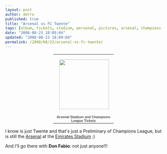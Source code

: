 ```yaml
---
layout: post
author: detro
published: true
title: "Arsenal vs FC Twente"
tags: [album, tickets, stadium, personal, pictures, arsenal, champions-league, uk, english, curiosity, match]
date: "2008-08-23 18:09:04"
updated: "2008-08-23 18:09:04"
permalink: /2008/08/23/arsenal-vs-fc-twente/
---
```


<div align="center">
<table style="width:194px;"><tr><td align="center" style="height:194px;background:url(http://picasaweb.google.com/f/img/transparent_album_background.gif) no-repeat left"><a href="http://picasaweb.google.com/detronizator/ArsenalStadiumAndChampionsLeagueTickets"><img src="http://lh5.ggpht.com/detronizator/SLBBwapgEIE/AAAAAAAABGU/IuN2SX1wzjM/s160-c/ArsenalStadiumAndChampionsLeagueTickets.jpg" width="160" height="160" style="margin:1px 0 0 4px;"/></a></td></tr><tr><td style="text-align:center;font-family:arial,sans-serif;font-size:11px"><a href="http://picasaweb.google.com/detronizator/ArsenalStadiumAndChampionsLeagueTickets" style="color:#4D4D4D;font-weight:bold;text-decoration:none;">Arsenal Stadium and Champions League Tickets</a></td></tr></table>
</div>
I know is just Twente and that's just a Preliminary of Champions League, but is still the <a href="http://www.arsenal.com/">Arsenal</a> at the <a href="http://en.wikipedia.org/wiki/Emirates_Stadium">Emirates Stadium</a> ;)

And I'll go there with <strong>Don Fabio</strong>: not just anyone!!!
